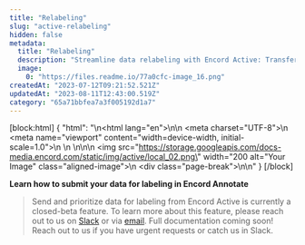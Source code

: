 ```yaml
---
title: "Relabeling"
slug: "active-relabeling"
hidden: false
metadata: 
  title: "Relabeling"
  description: "Streamline data relabeling with Encord Active: Transfer data to Encord Annotate for enhanced annotation accuracy. Optimize labeling process."
  image: 
    0: "https://files.readme.io/77a0cfc-image_16.png"
createdAt: "2023-07-12T09:21:52.521Z"
updatedAt: "2023-08-11T12:43:00.519Z"
category: "65a71bbfea7a3f005192d1a7"
---
```


[block:html]
{
  "html": "<!DOCTYPE html>\n<html lang=\"en\">\n<head>\n    <meta charset=\"UTF-8\">\n    <meta name=\"viewport\" content=\"width=device-width, initial-scale=1.0\">\n    <title>Aligned Image with Page Break</title>\n    <style>\n        .aligned-image {\n            display: block;\n            margin: auto; /* This centers the image */\n        }\n\n        .page-break {\n            page-break-after: always; /* This adds a page break after the image */\n        }\n    </style>\n</head>\n<body>\n    <img src=\"https://storage.googleapis.com/docs-media.encord.com/static/img/active/local_02.png\" width=\"200 alt=\"Your Image\" class=\"aligned-image\">\n    <div class=\"page-break\"></div>\n</body>\n</html>"
}
[/block]

**Learn how to submit your data for labeling in Encord Annotate**

> Send and prioritize data for labeling from Encord Active is currently a closed-beta feature. To learn more about this feature, please reach out to us on [Slack][slack-join] or via [email](mailto:active@encord.com).
> Full documentation coming soon!
> Reach out to us if you have urgent requests or catch us in Slack.


[//]: # (When examining your project data, you might come across labels that appear incorrect or are missing altogether. With Encord Active, you have the ability to highlight such data and seamlessly transfer it to Encord Annotate, at the dedicated labeling stage for your project. This empowers annotators to address any missing elements and enhance the overall quality of your labels, ensuring a more accurate and comprehensive data annotation process.)

[//]: # ()
[//]: # (## Steps to send data to the labeling stage)

[//]: # ()
[//]: # (1. Go to the toolbox in the explorer pages and use the [filter feature]&#40;https://docs.encord.com/docs/active-filtering&#41; to choose the desired data.)

[//]: # (   ![data-quality-explorer-filter-by-tag]&#40;https://storage.cloud.google.com/docs-media.encord.com/static/img/images/user-guide/data-quality-explorer-filter-by-tag.png&#41;)

[//]: # (2. Locate and access the _Action_ tab in the same toolbox.)

[//]: # (   ![toolbox-action-tab]&#40;https://storage.cloud.google.com/docs-media.encord.com/static/img/images/user-guide/toolbox-action-tab.png&#41;)

[//]: # (3. Click the <kbd>🖋 Relabel</kbd> button.)

[//]: # (   ![toolbox-action-tab-relabel-button]&#40;https://storage.cloud.google.com/docs-media.encord.com/static/img/images/user-guide/toolbox-action-tab-relabel-button.png&#41;)

[//]: # (4. Verify that the number of tasks ready for submission to the labeling stage is correct and press the <kbd>Confirm</kbd> button.  )

[//]: # (   ![toolbox-action-tab-relabel-button-confirmed]&#40;https://storage.cloud.google.com/docs-media.encord.com/static/img/images/user-guide/toolbox-action-tab-relabel-button-confirmed.png&#41;)

[//]: # (5. **[Optional]** Navigate to the project in Encord Annotate and explore the task modifications in the _Summary_ tab.)

[//]: # (<div style={{ display: "flex", justifyContent: "space-around", gap: "2em" }}>)

[//]: # (  <div style={{ width: "45%", textAlign: "center" }}>)

[//]: # (    <img)

[//]: # (      src="https://storage.cloud.google.com/docs-media.encord.com/static/img/user-guide/workflow-project-summary.png")

[//]: # (      width="100%")

[//]: # (      alt="workflow-project-summary-before-relabeling.png")

[//]: # (    />)

[//]: # (    <p>Before sending the tasks to labeling</p>)

[//]: # (  </div>)

[//]: # (  <div style={{ width: "45%", textAlign: "center" }}>)

[//]: # (    <img)

[//]: # (      src="https://storage.cloud.google.com/docs-media.encord.com/static/img/user-guide/workflow-project-summary-after-relabeling.png")

[//]: # (      width="100%")

[//]: # (      alt="workflow-project-summary-after-relabeling.png")

[//]: # (    />)

[//]: # (    <p>After sending the tasks to labeling</p>)

[//]: # (  </div>)

[//]: # (</div>)

[//]: # ()
[//]: # ()
[//]: # (> ℹ️ Note)

[//]: # (> The **relabel feature** is currently limited to workflow projects.)

[//]: # (> )

[//]: # (> To upgrade your project to a workflow project, please reach out to us via [Slack][slack-join] or [email]&#40;mailto:active@encord.com&#41;. Our team will be happy to assist you with the necessary steps and provide further guidance.)


[slack-join]: https://join.slack.com/t/encordactive/shared_invite/zt-1hc2vqur9-Fzj1EEAHoqu91sZ0CX0A7Q
